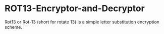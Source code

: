 # ROT13-Encryptor-and-Decryptor
Rot13 or Rot-13 (short for rotate 13) is a simple letter substitution encryption scheme.
